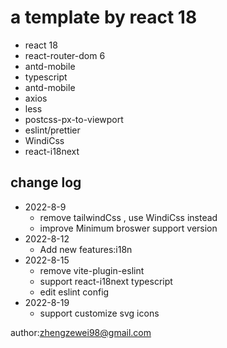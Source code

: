# a template by react 18

- react 18
- react-router-dom 6
- antd-mobile
- typescript
- antd-mobile
- axios
- less
- postcss-px-to-viewport
- eslint/prettier
- WindiCss
- react-i18next

## change log
- 2022-8-9  
    - remove tailwindCss , use WindiCss instead
    - improve Minimum broswer support version
- 2022-8-12
    - Add new features:i18n
- 2022-8-15
    - remove vite-plugin-eslint 
    - support react-i18next typescript
    - edit eslint config
- 2022-8-19
    - support customize svg icons


author:zhengzewei98@gmail.com